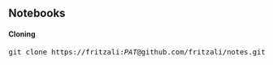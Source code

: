 ## Notebooks

#### Cloning

<pre>git clone https://fritzali:<i>PAT</i>@github.com/fritzali/notes.git notebooks</pre>

